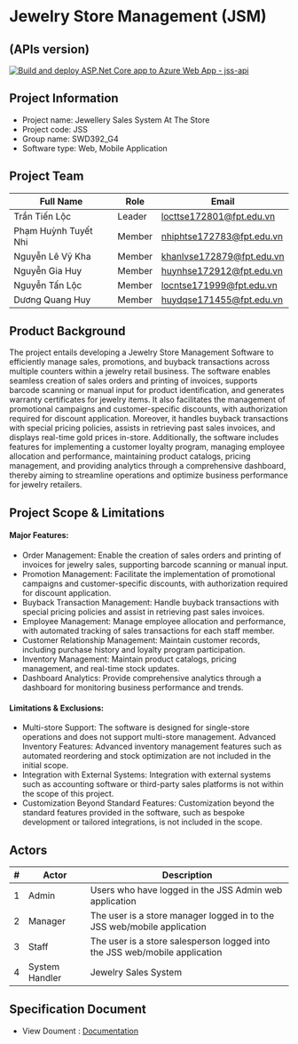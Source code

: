 # Jewelry Store Management (JSM)
## (APIs version)
[![Build and deploy ASP.Net Core app to Azure Web App - jss-api](https://github.com/Trantienloc2411/JewelryStoreManagement/actions/workflows/main_jss-api.yml/badge.svg)](https://github.com/Trantienloc2411/JewelryStoreManagement/actions/workflows/main_jss-api.yml)

## Project Information
- Project name: Jewellery Sales System At The Store
- Project code: JSS
- Group name: SWD392_G4
- Software type: Web, Mobile Application

## Project Team

| Full Name           | Role   | Email                                |
|---------------------|--------|--------------------------------------|
| Trần Tiến Lộc       | Leader | locttse172801@fpt.edu.vn             |
| Phạm Huỳnh Tuyết Nhi| Member | nhiphtse172783@fpt.edu.vn            |
| Nguyễn Lê Vỹ Kha    | Member | khanlvse172879@fpt.edu.vn            |
| Nguyễn Gia Huy      | Member | huynhse172912@fpt.edu.vn             |
| Nguyễn Tấn Lộc      | Member | locntse171999@fpt.edu.vn             |
| Dương Quang Huy     | Member | huydqse171455@fpt.edu.vn             |


## Product Background
The project entails developing a Jewelry Store Management Software to efficiently manage sales, promotions, and buyback transactions across multiple counters within a jewelry retail business. The software enables seamless creation of sales orders and printing of invoices, supports barcode scanning or manual input for product identification, and generates warranty certificates for jewelry items. It also facilitates the management of promotional campaigns and customer-specific discounts, with authorization required for discount application. Moreover, it handles buyback transactions with special pricing policies, assists in retrieving past sales invoices, and displays real-time gold prices in-store. Additionally, the software includes features for implementing a customer loyalty program, managing employee allocation and performance, maintaining product catalogs, pricing management, and providing analytics through a comprehensive dashboard, thereby aiming to streamline operations and optimize business performance for jewelry retailers.

##  Project Scope & Limitations
#### Major Features:
- Order Management: Enable the creation of sales orders and printing of invoices for jewelry sales, supporting barcode scanning or manual input.
- Promotion Management: Facilitate the implementation of promotional campaigns and customer-specific discounts, with authorization required for discount application.
- Buyback Transaction Management: Handle buyback transactions with special pricing policies and assist in retrieving past sales invoices.
- Employee Management: Manage employee allocation and performance, with automated tracking of sales transactions for each staff member.
- Customer Relationship Management: Maintain customer records, including purchase history and loyalty program participation.
- Inventory Management: Maintain product catalogs, pricing management, and real-time stock updates.
- Dashboard Analytics: Provide comprehensive analytics through a dashboard for monitoring business performance and trends.
#### Limitations & Exclusions:
- Multi-store Support: The software is designed for single-store operations and does not support multi-store management.
Advanced Inventory Features: Advanced inventory management features such as automated reordering and stock optimization are not included in the initial scope.
- Integration with External Systems: Integration with external systems such as accounting software or third-party sales platforms is not within the scope of this project.
- Customization Beyond Standard Features: Customization beyond the standard features provided in the software, such as bespoke development or tailored integrations, is not included in the scope.

## Actors
| # | Actor           | Description                                                    |
|---|-----------------|----------------------------------------------------------------|
| 1 | Admin           | Users who have logged in the JSS Admin web application         |
| 2 | Manager         | The user is a store manager logged in to the JSS web/mobile application |
| 3 | Staff           | The user is a store salesperson logged into the JSS web/mobile application |
| 4 | System Handler  | Jewelry Sales System                                           |

## Specification Document
- View Doument : [Documentation](https://docs.google.com/document/d/1psM3yRrP_dnpYRPpzy3S5bYv80SJStBA/edit?usp=sharing&rtpof=true&sd=true)


